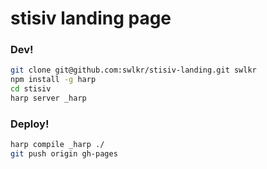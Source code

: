 # stisiv landing page

### Dev!

```bash
git clone git@github.com:swlkr/stisiv-landing.git swlkr
npm install -g harp
cd stisiv
harp server _harp
```

### Deploy!

```bash
harp compile _harp ./
git push origin gh-pages
```
